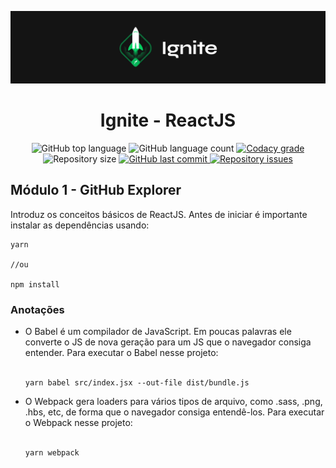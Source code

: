 ![App Preview](https://github.com/NaluFigueira/IgniteReact/blob/main/Ignite.png)

<h1 align="center">
  Ignite - ReactJS
</h1>
<p align="center">
  <img alt="GitHub top language" src="https://img.shields.io/github/languages/top/NaluFigueira/IgniteReact.svg">

  <img alt="GitHub language count" src="https://img.shields.io/github/languages/count/NaluFigueira/IgniteReact.svg">

  <a href="https://www.codacy.com/app/NaluFigueira/IgniteReact?utm_source=github.com&amp;utm_medium=referral&amp;utm_content=NaluFigueira/IgniteReact&amp;utm_campaign=Badge_Grade">
    <img alt="Codacy grade" src="https://img.shields.io/codacy/grade/1b577a07dda843aba09f4bc55d1af8fc.svg">
  </a>

  <img alt="Repository size" src="https://img.shields.io/github/repo-size/NaluFigueira/IgniteReact.svg">
  <a href="https://github.com/NaluFigueira/IgniteReact/commits/master">
    <img alt="GitHub last commit" src="https://img.shields.io/github/last-commit/NaluFigueira/IgniteReact.svg">
  </a>

  <a href="https://github.com/NaluFigueira/IgniteReact/issues">
    <img alt="Repository issues" src="https://img.shields.io/github/issues/NaluFigueira/IgniteReact.svg">
  </a>
</p>



<h2>Módulo 1 - GitHub Explorer</h2>

<p>Introduz os conceitos básicos de ReactJS. Antes de iniciar é importante 
instalar as dependências usando:</p>

```
yarn

//ou

npm install
```

<h3>Anotações</h3>

<ul>
  <li>
    O Babel é um compilador de JavaScript. Em poucas palavras ele converte o 
    JS de nova geração para um JS que o navegador consiga entender. Para 
    executar o Babel nesse projeto:
    <br />
    <br />
    
    yarn babel src/index.jsx --out-file dist/bundle.js
  </li>
  <li>
    O Webpack gera loaders para vários tipos de arquivo, como .sass, .png, .hbs,
    etc, de forma que o navegador consiga entendê-los. Para
    executar o Webpack nesse projeto:
    <br />
    <br />

    yarn webpack
  </li>
</ul>

